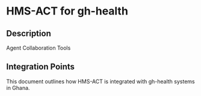 # HMS-ACT for gh-health

## Description

Agent Collaboration Tools

## Integration Points

This document outlines how HMS-ACT is integrated with gh-health systems in Ghana.
